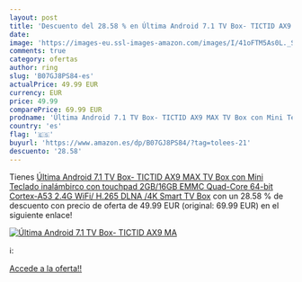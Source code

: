 ```yaml
---
layout: post
title: 'Descuento del 28.58 % en Última Android 7.1 TV Box- TICTID AX9 MA'
date: 
image: 'https://images-eu.ssl-images-amazon.com/images/I/41oFTM5As0L._SL200_.jpg'
comments: true
category: ofertas
author: ring
slug: 'B07GJ8PS84-es'
actualPrice: 49.99 EUR
currency: EUR
price: 49.99
comparePrice: 69.99 EUR
prodname: 'Última Android 7.1 TV Box- TICTID AX9 MAX TV Box con Mini Teclado inalámbirco con touchpad 2GB/16GB EMMC Quad-Core 64-bit Cortex-A53 2.4G WiFi/ H.265 DLNA /4K Smart TV Box'
country: 'es'
flag: '🇪🇸'
buyurl: 'https://www.amazon.es/dp/B07GJ8PS84/?tag=tolees-21'
descuento: '28.58'
---
```


Tienes [Última Android 7.1 TV Box- TICTID AX9 MAX TV Box con Mini Teclado inalámbirco con touchpad 2GB/16GB EMMC Quad-Core 64-bit Cortex-A53 2.4G WiFi/ H.265 DLNA /4K Smart TV Box](https://www.amazon.es/dp/B07GJ8PS84/?tag=tolees-21) con un 28.58 % de descuento con precio de oferta de 49.99 EUR (original: 69.99 EUR) en el siguiente enlace!

[![Última Android 7.1 TV Box- TICTID AX9 MA](https://images-eu.ssl-images-amazon.com/images/I/41oFTM5As0L._SL200_.jpg)](https://www.amazon.es/dp/B07GJ8PS84/?tag=tolees-21)

ℹ️:


[Accede a la oferta!!](https://www.amazon.es/dp/B07GJ8PS84/?tag=tolees-21)
